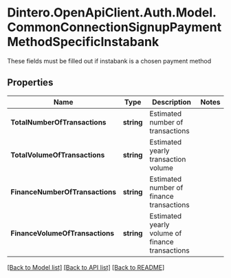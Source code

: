 # Dintero.OpenApiClient.Auth.Model.CommonConnectionSignupPaymentMethodSpecificInstabank
These fields must be filled out if instabank is a chosen payment method 

## Properties

Name | Type | Description | Notes
------------ | ------------- | ------------- | -------------
**TotalNumberOfTransactions** | **string** | Estimated number of transactions  | 
**TotalVolumeOfTransactions** | **string** | Estimated yearly transaction volume  | 
**FinanceNumberOfTransactions** | **string** | Estimated number of finance transactions  | 
**FinanceVolumeOfTransactions** | **string** | Estimated yearly volume of finance transactions  | 

[[Back to Model list]](../README.md#documentation-for-models) [[Back to API list]](../README.md#documentation-for-api-endpoints) [[Back to README]](../README.md)

